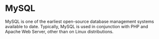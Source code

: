 #  MySQL

MySQL is one of the earliest open-source database management systems available to date. 
Typically, MySQL is used in conjunction with PHP and Apache Web Server, other than on Linux distributions.

